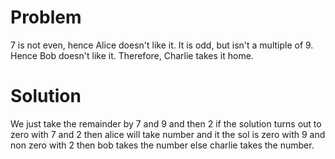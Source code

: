# Problem
7 is not even, hence Alice doesn't like it. It is odd, but isn't a multiple of 9. Hence Bob doesn't like it. Therefore, Charlie takes it home.

# Solution
We just take the remainder by 7 and 9 and then 2 if the solution turns out to zero with 7 and 2 then alice will take number and it the sol is zero with 9 and non zero with 2 then bob takes the number else charlie takes the number.